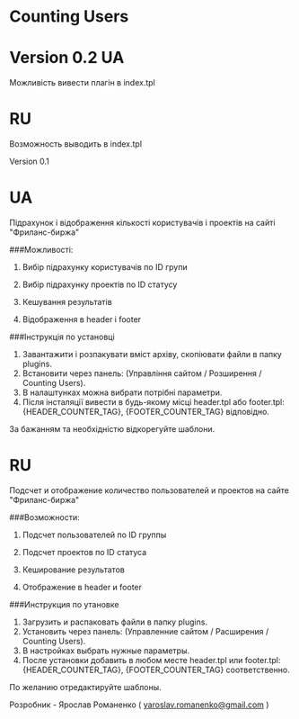 Counting Users
==============
Version 0.2
UA
==============
Можливість вивести плагін в index.tpl

RU
==============
Возможность выводить в index.tpl

Version 0.1

UA
==============

Підрахунок і відображення кількості користувачів і проектів на сайті "Фриланс-биржа"

###Можливості:

1. Вибір підрахунку користувачів по ID групи

2. Вибір підрахунку проектів по ID статусу

3. Кешування результатів

4. Відображення в header і footer


###Інструкція по установці 

1. Завантажити і розпакувати вміст архіву, скопіювати файли в папку plugins. 
2. Встановити через панель: (Управління сайтом / Розширення / Counting Users).
3. В налаштунках можна вибрати потрібні параметри.
4. Після інсталяції вивести в будь-якому місці header.tpl або footer.tpl:{HEADER_COUNTER_TAG}, {FOOTER_COUNTER_TAG} відповідно. 

За бажанням та необхідністю відкорегуйте шаблони.

RU
==============

Подсчет и отображение количество пользователей и проектов на сайте "Фриланс-биржа"

###Возможности:

1. Подсчет пользователей по ID группы

2. Подсчет проектов по ID статуса 

3. Кеширование результатов

4. Отображение в header и footer



###Инструкция по утановке 

1. Загрузить и распаковать файли в папку plugins. 
2. Установить через панель: (Управленние сайтом / Расширения / Counting Users).
3. В настройках  выбрать нужные параметры.
4. После установки добавить в любом месте header.tpl или footer.tpl:{HEADER_COUNTER_TAG}, {FOOTER_COUNTER_TAG} соответственно. 

По желанию отредактируйте шаблоны.


Розробник - Ярослав Романенко ( yaroslav.romanenko@gmail.com )